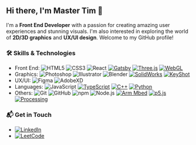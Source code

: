 ## Hi there, I'm Master Tim 👋

I'm a **Front End Developer** with a passion for creating amazing user experiences and stunning visuals. I'm also interested in exploring the world of **2D/3D graphics** and **UX/UI design**. Welcome to my GitHub profile!

### 🛠️ Skills & Technologies

- Front End: ![HTML5](https://img.shields.io/badge/-HTML5-E34F26?style=flat&logo=html5&logoColor=white) ![CSS3](https://img.shields.io/badge/-CSS3-1572B6?style=flat&logo=css3&logoColor=white) ![React](https://img.shields.io/badge/-React-61DAFB?style=flat&logo=react&logoColor=black) [![Gatsby](https://img.shields.io/badge/Gatsby-663399?style=flat&logo=gatsby&logoColor=white)](https://www.gatsbyjs.com/) [![Three.js](https://img.shields.io/badge/Three.js-222222?style=flat&logo=three.js&logoColor=white)](https://threejs.org/) [![WebGL](https://img.shields.io/badge/WebGL-990000?style=flat&logo=webgl&logoColor=white)](https://get.webgl.org/)
- Graphics: ![Photoshop](https://img.shields.io/badge/-Photoshop-31A8FF?style=flat&logo=adobe-photoshop&logoColor=white) ![Illustrator](https://img.shields.io/badge/-Illustrator-FF9A00?style=flat&logo=adobe-illustrator&logoColor=black) ![Blender](https://img.shields.io/badge/-Blender-F5792A?style=flat&logo=blender&logoColor=white) [![SolidWorks](https://img.shields.io/badge/SolidWorks-00BFFF?style=flat&logo=solidworks&logoColor=white)](https://www.solidworks.com/) [![KeyShot](https://img.shields.io/badge/KeyShot-004B80?style=flat&logo=keyshot&logoColor=white)](https://www.keyshot.com/)
- UX/UI: ![Figma](https://img.shields.io/badge/-Figma-F24E1E?style=flat&logo=figma&logoColor=white) ![AdobeXD](https://img.shields.io/badge/-Adobe_XD-FF26BE?style=flat&logo=adobe-xd&logoColor=white)
- Languages: ![JavaScript](https://img.shields.io/badge/-JavaScript-F7DF1E?style=flat&logo=javascript&logoColor=black) [![TypeScript](https://img.shields.io/badge/TypeScript-3178C6?style=flat&logo=typescript&logoColor=white)](https://www.typescriptlang.org/) [![C++](https://img.shields.io/badge/C++-00599C?style=flat&logo=c%2B%2B&logoColor=white)](https://en.cppreference.com/) [![Python](https://img.shields.io/badge/Python-3776AB?style=flat&logo=python&logoColor=white)](https://www.python.org/)
- Others: ![Git](https://img.shields.io/badge/-Git-F05032?style=flat&logo=git&logoColor=white) ![GitHub](https://img.shields.io/badge/-GitHub-181717?style=flat&logo=github&logoColor=white) ![npm](https://img.shields.io/badge/-npm-CB3837?style=flat&logo=npm&logoColor=white) ![Node.js](https://img.shields.io/badge/-Node.js-339933?style=flat&logo=node.js&logoColor=white) [![Arm Mbed](https://img.shields.io/badge/Arm_Mbed-0093DD?style=flat&logo=arm&logoColor=white)](https://www.mbed.com/) [![p5.js](https://img.shields.io/badge/p5.js-ED225D?style=flat&logo=p5.js&logoColor=white)](https://p5js.org/) [![Processing](https://img.shields.io/badge/Processing-006699?style=flat&logo=processing-foundation&logoColor=white)](https://processing.org/)

### 📬 Get in Touch

- [![LinkedIn](https://img.shields.io/badge/LinkedIn-0077B5?style=flat&logo=linkedin&logoColor=white)](https://www.linkedin.com/in/dzhoroev7/)
- [![LeetCode](https://img.shields.io/badge/LeetCode-FFA116?style=flat&logo=leetcode&logoColor=white)](https://leetcode.com/dzhoroev1/)

